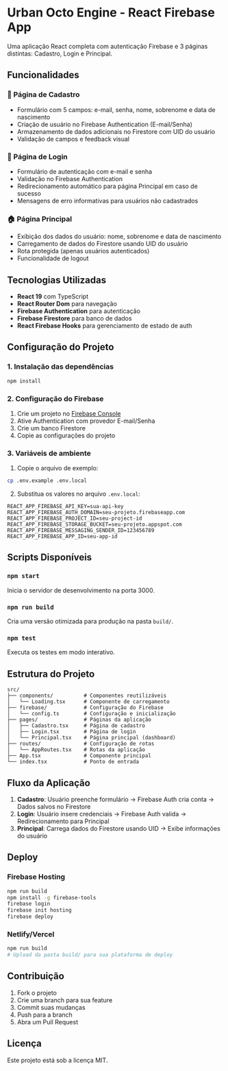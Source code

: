 # Urban Octo Engine - React Firebase App

Uma aplicação React completa com autenticação Firebase e 3 páginas distintas: Cadastro, Login e Principal.

## Funcionalidades

### 📝 Página de Cadastro
- Formulário com 5 campos: e-mail, senha, nome, sobrenome e data de nascimento
- Criação de usuário no Firebase Authentication (E-mail/Senha)
- Armazenamento de dados adicionais no Firestore com UID do usuário
- Validação de campos e feedback visual

### 🔐 Página de Login
- Formulário de autenticação com e-mail e senha
- Validação no Firebase Authentication
- Redirecionamento automático para página Principal em caso de sucesso
- Mensagens de erro informativas para usuários não cadastrados

### 🏠 Página Principal
- Exibição dos dados do usuário: nome, sobrenome e data de nascimento
- Carregamento de dados do Firestore usando UID do usuário
- Rota protegida (apenas usuários autenticados)
- Funcionalidade de logout

## Tecnologias Utilizadas

- **React 19** com TypeScript
- **React Router Dom** para navegação
- **Firebase Authentication** para autenticação
- **Firebase Firestore** para banco de dados
- **React Firebase Hooks** para gerenciamento de estado de auth

## Configuração do Projeto

### 1. Instalação das dependências
```bash
npm install
```

### 2. Configuração do Firebase

1. Crie um projeto no [Firebase Console](https://console.firebase.google.com/)
2. Ative Authentication com provedor E-mail/Senha
3. Crie um banco Firestore
4. Copie as configurações do projeto

### 3. Variáveis de ambiente

1. Copie o arquivo de exemplo:
```bash
cp .env.example .env.local
```

2. Substitua os valores no arquivo `.env.local`:
```env
REACT_APP_FIREBASE_API_KEY=sua-api-key
REACT_APP_FIREBASE_AUTH_DOMAIN=seu-projeto.firebaseapp.com
REACT_APP_FIREBASE_PROJECT_ID=seu-project-id
REACT_APP_FIREBASE_STORAGE_BUCKET=seu-projeto.appspot.com
REACT_APP_FIREBASE_MESSAGING_SENDER_ID=123456789
REACT_APP_FIREBASE_APP_ID=seu-app-id
```

## Scripts Disponíveis

### `npm start`
Inicia o servidor de desenvolvimento na porta 3000.

### `npm run build`
Cria uma versão otimizada para produção na pasta `build/`.

### `npm test`
Executa os testes em modo interativo.

## Estrutura do Projeto

```
src/
├── components/          # Componentes reutilizáveis
│   └── Loading.tsx      # Componente de carregamento
├── firebase/            # Configuração do Firebase
│   └── config.ts        # Configuração e inicialização
├── pages/               # Páginas da aplicação
│   ├── Cadastro.tsx     # Página de cadastro
│   ├── Login.tsx        # Página de login
│   └── Principal.tsx    # Página principal (dashboard)
├── routes/              # Configuração de rotas
│   └── AppRoutes.tsx    # Rotas da aplicação
├── App.tsx              # Componente principal
└── index.tsx            # Ponto de entrada
```

## Fluxo da Aplicação

1. **Cadastro**: Usuário preenche formulário → Firebase Auth cria conta → Dados salvos no Firestore
2. **Login**: Usuário insere credenciais → Firebase Auth valida → Redirecionamento para Principal
3. **Principal**: Carrega dados do Firestore usando UID → Exibe informações do usuário

## Deploy

### Firebase Hosting
```bash
npm run build
npm install -g firebase-tools
firebase login
firebase init hosting
firebase deploy
```

### Netlify/Vercel
```bash
npm run build
# Upload da pasta build/ para sua plataforma de deploy
```

## Contribuição

1. Fork o projeto
2. Crie uma branch para sua feature
3. Commit suas mudanças
4. Push para a branch
5. Abra um Pull Request

## Licença

Este projeto está sob a licença MIT.